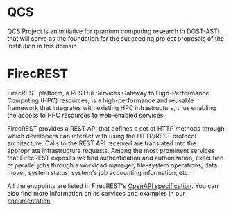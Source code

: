 # QCS
QCS Project is an initiative for quantum computing research in DOST-ASTI that will serve as the foundation for the succeeding project proposals of the institution in this domain.
# FirecREST

FirecREST platform, a RESTful Services Gateway to High-Performance Computing (HPC) resources, is a high-performance and reusable framework that integrates with existing HPC infrastructure, thus enabling the access to HPC resources to web-enabled services.

FirecREST provides a REST API that defines a set of HTTP methods through which developers can interact with using the HTTP/REST protocol architecture. Calls to the REST API received are translated into the appropriate infrastructure requests. Among the most prominent services that FirecREST exposes we find authentication and authorization, execution of parallel jobs through a workload manager, file-system operations, data mover, system status, system's job accounting information, etc.

All the endpoints are listed in FirecREST's [OpenAPI specification](https://firecrest-api.cscs.ch/). You can also find more information on its services and examples in our [documentation](https://firecrest.readthedocs.io).
